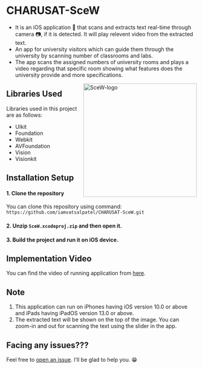 # CHARUSAT-SceW
- It is an iOS application 📱 that scans and extracts text real-time through camera 📷, if it is detected. It will play relevent video from the extracted text.
- An app for university visitors which can guide them through the university by scanning number of classrooms and labs.
- The app scans the assigned numbers of university rooms and plays a video regarding that specific room showing what features does the university provide and more specifications.

<img align=right height=300 width=300 alt="SceW-logo" src="https://user-images.githubusercontent.com/61371035/141689487-df0aeeed-28fe-4fe8-b962-bdcb844b06db.png"/>

## Libraries Used
Libraries used in this project are as follows:
- UIkit
- Foundation
- Webkit
- AVFoundation
- Vision
- Visionkit

## Installation Setup
#### 1. Clone the repository
You can clone this repository using command: ``https://github.com/iamvatsalpatel/CHARUSAT-SceW.git``

#### 2. Unzip ``SceW.xcodeproj.zip`` and then open it.

#### 3. Build the project and run it on iOS device.

## Implementation Video
You can find the video of running application from [here](https://github.com/iamvatsalpatel/CHARUSAT-SceW/blob/main/Implementation%20Video.mov).

## Note
1. This application can run on iPhones having iOS version 10.0 or above and iPads having iPadOS version 13.0 or above. 
2. The extracted text will be shown on the top of the image. You can zoom-in and out for scanning the text using the slider in the app.

## Facing any issues???
Feel free to [open an issue](https://github.com/iamvatsalpatel/CHARUSAT-SceW/issues/new?assignees=&labels=Query&title=Query). I'll be glad to help you. 😁
